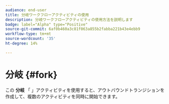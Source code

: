 ```yaml
---
audience: end-user
title: 分岐ワークフローアクティビティの使用
description: 分岐ワークフローアクティビティの使用方法を説明します
badge: label="Alpha" type="Positive"
source-git-commit: 6af0b460a3c81f063a855b2fabba221b43e4ebb9
workflow-type: tm+mt
source-wordcount: '35'
ht-degree: 14%

---
```



# 分岐 {#fork}

この **分岐** 「 」アクティビティを使用すると、アウトバウンドトランジションを作成して、複数のアクティビティを同時に開始できます。
